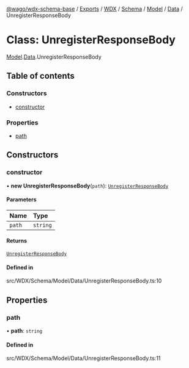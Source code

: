 [@wago/wdx-schema-base](../README.md) / [Exports](../modules.md) / [WDX](../modules/WDX.md) / [Schema](../modules/WDX.Schema.md) / [Model](../modules/WDX.Schema.Model.md) / [Data](../modules/WDX.Schema.Model.Data.md) / UnregisterResponseBody

# Class: UnregisterResponseBody

[Model](../modules/WDX.Schema.Model.md).[Data](../modules/WDX.Schema.Model.Data.md).UnregisterResponseBody

## Table of contents

### Constructors

- [constructor](WDX.Schema.Model.Data.UnregisterResponseBody.md#constructor)

### Properties

- [path](WDX.Schema.Model.Data.UnregisterResponseBody.md#path)

## Constructors

### constructor

• **new UnregisterResponseBody**(`path`): [`UnregisterResponseBody`](WDX.Schema.Model.Data.UnregisterResponseBody.md)

#### Parameters

| Name | Type |
| :------ | :------ |
| `path` | `string` |

#### Returns

[`UnregisterResponseBody`](WDX.Schema.Model.Data.UnregisterResponseBody.md)

#### Defined in

src/WDX/Schema/Model/Data/UnregisterResponseBody.ts:10

## Properties

### path

• **path**: `string`

#### Defined in

src/WDX/Schema/Model/Data/UnregisterResponseBody.ts:11
